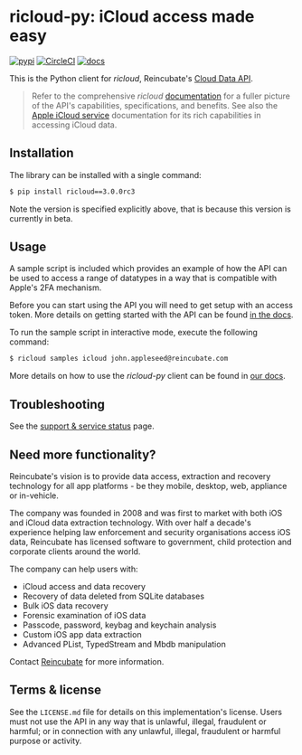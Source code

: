 # ricloud-py: iCloud access made easy

[![pypi](https://img.shields.io/pypi/v/ricloud.svg)](https://pypi.python.org/pypi/ricloud)
[![CircleCI](https://circleci.com/gh/reincubate/ricloud.svg?style=shield)](https://circleci.com/gh/reincubate/ricloud)
[![docs](https://img.shields.io/badge/docs-ricloud-blue.svg)](https://docs.reincubate.com/ricloud/)

This is the Python client for *ricloud*, Reincubate's [Cloud Data API](https://reincubate.com/labs/icloud-api/?utm_source=github&utm_medium=ricloud-py&utm_campaign=ricloud).

> Refer to the comprehensive *ricloud* [documentation](https://docs.reincubate.com/ricloud-v3/?utm_source=github&utm_medium=ricloud-py&utm_campaign=ricloud) for a fuller picture of the API's capabilities, specifications, and benefits. See also the [Apple iCloud service](https://docs.reincubate.com/ricloud/icloud-backups/?utm_source=github&utm_medium=ricloud-py&utm_campaign=ricloud) documentation for its rich capabilities in accessing iCloud data.

## Installation

The library can be installed with a single command:

```bash
$ pip install ricloud==3.0.0rc3
```

Note the version is specified explicitly above, that is because this version is currently in beta.

## Usage

A sample script is included which provides an example of how the API can be used to access a range of datatypes in a way that is compatible with Apple's 2FA mechanism.

Before you can start using the API you will need to get setup with an access token. More details on getting started with the API can be found [in the docs](https://docs.reincubate.com/ricloud-v3/getting-started/#getting-started).

To run the sample script in interactive mode, execute the following command:

```bash
$ ricloud samples icloud john.appleseed@reincubate.com
```

More details on how to use the *ricloud-py* client can be found in [our docs](https://docs.reincubate.com/ricloud-v3/ricloud-py/).

## Troubleshooting

See the [support & service status](https://docs.reincubate.com/ricloud/status/?utm_source=github&utm_medium=ricloud-py&utm_campaign=ricloud) page.

## <a name="more"></a>Need more functionality?

Reincubate's vision is to provide data access, extraction and recovery technology for all app platforms - be they mobile, desktop, web, appliance or in-vehicle.

The company was founded in 2008 and was first to market with both iOS and iCloud data extraction technology. With over half a decade's experience helping law enforcement and security organisations access iOS data, Reincubate has licensed software to government, child protection and corporate clients around the world.

The company can help users with:

* iCloud access and data recovery
* Recovery of data deleted from SQLite databases
* Bulk iOS data recovery
* Forensic examination of iOS data
* Passcode, password, keybag and keychain analysis
* Custom iOS app data extraction
* Advanced PList, TypedStream and Mbdb manipulation

Contact [Reincubate](https://www.reincubate.com/?utm_source=github&utm_medium=ricloud-py&utm_campaign=ricloud) for more information.

## Terms & license

See the `LICENSE.md` file for details on this implementation's license. Users must not use the API in any way that is unlawful, illegal, fraudulent or harmful; or in connection with any unlawful, illegal, fraudulent or harmful purpose or activity.
